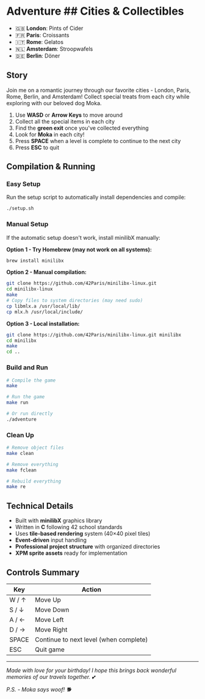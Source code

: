 # Adventure ## Cities & Collectibles
- 🇬🇧 **London**: Pints of Cider
- 🇫🇷 **Paris**: Croissants
- 🇮🇹 **Rome**: Gelatos
- 🇳🇱 **Amsterdam**: Stroopwafels
- 🇩🇪 **Berlin**: Döner


## Story
Join me on a romantic journey through our favorite cities - London, Paris, Rome, Berlin, and Amsterdam! Collect special treats from each city while exploring with our beloved dog Moka.

1. Use **WASD** or **Arrow Keys** to move around
2. Collect all the special items in each city
3. Find the **green exit** once you've collected everything
4. Look for **Moka** in each city!
5. Press **SPACE** when a level is complete to continue to the next city
6. Press **ESC** to quit

## Compilation & Running

### Easy Setup
Run the setup script to automatically install dependencies and compile:
```bash
./setup.sh
```

### Manual Setup
If the automatic setup doesn't work, install minilibX manually:

**Option 1 - Try Homebrew (may not work on all systems):**
```bash
brew install minilibx
```

**Option 2 - Manual compilation:**
```bash
git clone https://github.com/42Paris/minilibx-linux.git
cd minilibx-linux
make
# Copy files to system directories (may need sudo)
cp libmlx.a /usr/local/lib/
cp mlx.h /usr/local/include/
```

**Option 3 - Local installation:**
```bash
git clone https://github.com/42Paris/minilibx-linux.git minilibx
cd minilibx
make
cd ..
```

### Build and Run
```bash
# Compile the game
make

# Run the game
make run

# Or run directly
./adventure
```

### Clean Up
```bash
# Remove object files
make clean

# Remove everything
make fclean

# Rebuild everything
make re
```

## Technical Details
- Built with **minilibX** graphics library
- Written in **C** following 42 school standards
- Uses **tile-based rendering** system (40×40 pixel tiles)
- **Event-driven** input handling
- **Professional project structure** with organized directories
- **XPM sprite assets** ready for implementation

## Controls Summary
| Key | Action |
|-----|--------|
| W / ↑ | Move Up |
| S / ↓ | Move Down |
| A / ← | Move Left |
| D / → | Move Right |
| SPACE | Continue to next level (when complete) |
| ESC | Quit game |

---

*Made with love for your birthday! I hope this brings back wonderful memories of our travels together. 💕*

*P.S. - Moka says woof! 🐕*
